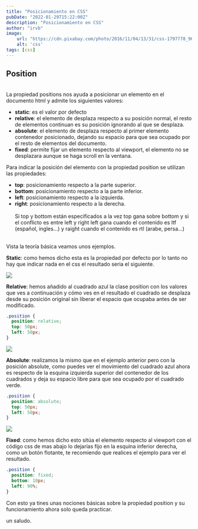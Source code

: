 ```yaml
---
title: "Posicionamiento en CSS"
pubDate: "2022-01-29T15:22:00Z"
description: "Posicionamiento en CSS"
author: "irvb"
image:
    url: "https://cdn.pixabay.com/photo/2016/11/04/13/31/css-1797778_960_720.jpg"
    alt: 'css'
tags: [css]
---
```


## Position

<br>
La propiedad positions nos ayuda a posicionar un elemento en el documento html y admite los siguientes valores:

- **static**: es el valor por defecto
- **relative**: el elemento de desplaza respecto a su posición normal, el resto de elementos continuan es su posición ignorando al que se desplaza.
- **absolute**: el elemento de desplaza respecto al primer elemento contenedor posicionado, dejando su espacio para que sea ocupado por el resto de elementos del documento.
- **fixed**: permite fijar un elemento respecto al viewport, el elemento no se desplazara aunque se haga scroll en la ventana.

Para indicar la posición del elemento con la propiedad position se utilizan las propiedades:

- **top**: posicionamiento respecto a la parte superior.
- **bottom**: posicionamiento respecto a la parte inferior.
- **left**: posicionamiento respecto a la izquierda.
- **right**: posicionamiento respecto a la derecha.  
  <br>
  Si top y bottom están especificados a la vez top gana sobre bottom y si el conflicto es entre left y right left gana cuando el contenido es ltf (español, ingles...) y raight cuando el contenido es rtl (arabe, persa...)  
  <br>

Vista la teoría básica veamos unos ejemplos.

**Static**: como hemos dicho esta es la propiedad por defecto por lo tanto no hay que indicar nada en el css el resultado seria el siguiente.

<div class="img-entrada">
  <img class="img-entrada" src="/img/css/css-position-one.png ">
</div>

**Relative**: hemos añadido al cuadrado azul la clase position con los valores que ves a continuación y cómo ves en el resultado el cuadrado se desplaza desde su posición original sin liberar el espacio que ocupaba antes de ser modificado.

```css
.position {
  position: relative;
  top: 50px;
  left: 50px;
}
```

<div class="img-entrada">
  <img class="img-entrada" src="/img/css/css-position-two.png">
</div>

**Absolute**: realizamos la mismo que en el ejemplo anterior pero con la posición absolute, como puedes ver el movimiento del cuadrado azul ahora es respecto de la esquina izquierda superior del contenedor de los cuadrados y deja su espacio libre para que sea ocupado por el cuadrado verde.

```css
.position {
  position: absolute;
  top: 50px;
  left: 50px;
}
```

<div class="img-entrada">
  <img class="img-entrada" src="/img/css/css-position-tree.png">
</div>

**Fixed**: como hemos dicho esto sitúa el elemento respecto al viewport con el código css de mas abajo lo dejarías fijo en la esquina inferior derecha, como un botón flotante, te recomiendo que realices el ejemplo para ver el resultado.

```css
.position {
  position: fixed;
  bottom: 10px;
  left: 90%;
}
```

Con esto ya tines unas nociones básicas sobre la propiedad position y su funcionamiento ahora solo queda practicar.

un saludo.
